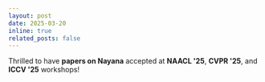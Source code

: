 ```yaml
---
layout: post
date: 2025-03-20
inline: true
related_posts: false
---
```


Thrilled to have **papers on Nayana** accepted at **NAACL '25**, **CVPR '25**, and **ICCV '25** workshops!
